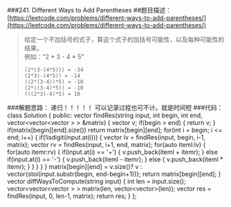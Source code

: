 ###241. Different Ways to Add Parentheses
##题目描述：[https://leetcode.com/problems/different-ways-to-add-parentheses/](https://leetcode.com/problems/different-ways-to-add-parentheses/)
> 给定一个不加括号的式子，算这个式子的加括号可能性，以及每种可能性的结果。    
> 例如："2 * 3 - 4 * 5"    
> 
>     (2*(3-(4*5))) = -34
>     (2*3)-(4*5)) = -14
>     ((2*(3-4))*5) = -10
>     (2*((3-4)*5)) = -10
>     (((2*3)-4)*5) = 10

###解题思路：
递归！！！！！ 可以记录过程也可不计。就是时间短
###代码：
	class Solution {
	public:
	    vector<int> findRes(string input, int begin, int end, vector<vector<vector<int> > > &matrix) {
	        vector<int> v;
	        if(begin > end) {
	            return v;
	        }
	        if(matrix[begin][end].size()) return matrix[begin][end];
	        for(int i = begin; i <= end; i++) {
	            if(!isdigit(input.at(i))) {
	                vector<int> lv = findRes(input, begin, i-1, matrix);
	                vector<int> rv = findRes(input, i+1, end, matrix);
	                for(auto iteml:lv) {
	                    for(auto itemr:rv) {
	                        if(input.at(i) == '+') {
	                            v.push_back(iteml + itemr);
	                        }
	                        else if(input.at(i) == '-') {
	                            v.push_back(iteml - itemr);
	                        }
	                        else {
	                            v.push_back(iteml * itemr);
	                        }
	                    }
	                }
	            }
	        }
	        matrix[begin][end] = v.size()? v : vector<int>{stoi(input.substr(begin, end-begin+1))};
	        return matrix[begin][end];
	    }
	    vector<int> diffWaysToCompute(string input) {
	        int len = input.size();
	        vector<vector<vector<int> > > matrix(len, vector<vector<int>>(len));
	        vector<int> res = findRes(input, 0, len-1, matrix);
	        return res;
	    }
	};